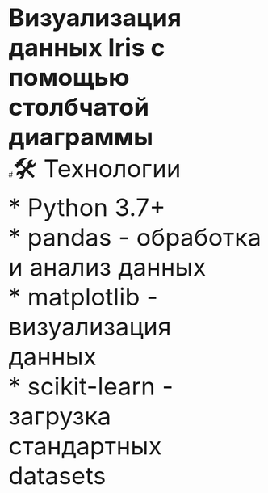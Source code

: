 <font size="32">**Визуализация данных Iris с помощью столбчатой диаграммы**</font>  
#<font size="24">🛠 Технологии</font>  
<font size = "14">* Python 3.7+</font>  
<font size = "14">* pandas - обработка и анализ данных</font>  
<font size = "14">* matplotlib - визуализация данных</font>  
<font size = "14">* scikit-learn - загрузка стандартных datasets</font>  
